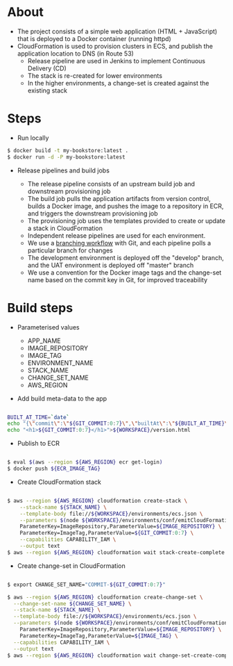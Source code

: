 About
===

- The project consists of a simple web application (HTML + JavaScript) that is deployed to a Docker container (running httpd)
- CloudFormation is used to provision clusters in ECS, and publish the application location to DNS (in Route 53)
  - Release pipeline are used in Jenkins to implement Continuous Delivery (CD)
  - The stack is re-created for lower environments
  - In the higher environments, a change-set is created against the existing stack
  
Steps
===
  
- Run locally


```bash
$ docker build -t my-bookstore:latest .
$ docker run -d -P my-bookstore:latest
```
  
- Release pipelines and build jobs

  - The release pipeline consists of an upstream build job and downstream provisioning job 
  - The build job pulls the application artifacts from version control, builds a Docker image, and pushes the image to a repository in ECR, and triggers the downstream provisioning job
  - The provisioning job uses the templates provided to create or update a stack in CloudFormation
  - Independent release pipelines are used for each environment. 
  - We use a [branching workflow](https://git-scm.com/book/en/v2/Git-Branching-Branching-Workflows) with Git, and each pipeline polls a particular branch for changes
  - The development environment is deployed off the "develop" branch, and the UAT environment is deployed off "master" branch
  - We use a convention for the Docker image tags and the change-set name based on the commit key in Git, for improved traceability

    
Build steps
===

- Parameterised values  
  - APP_NAME
  - IMAGE_REPOSITORY
  - IMAGE_TAG
  - ENVIRONMENT_NAME
  - STACK_NAME  
  - CHANGE_SET_NAME
  - AWS_REGION

- Add build meta-data to the app

```bash

BUILT_AT_TIME=`date`
echo "{\"commit\":\"${GIT_COMMIT:0:7}\",\"builtAt\":\"${BUILT_AT_TIME}\",\"buildTag\":\"${BUILD_TAG}\"}">${WORKSPACE}/version.json
echo "<h1>${GIT_COMMIT:0:7}</h1>">${WORKSPACE}/version.html

```

- Publish to ECR

```bash

$ eval $(aws --region ${AWS_REGION} ecr get-login)
$ docker push ${ECR_IMAGE_TAG} 

```

- Create CloudFormation stack

```bash

$ aws --region ${AWS_REGION} cloudformation create-stack \
    --stack-name ${STACK_NAME} \
    --template-body file://${WORKSPACE}/environments/ecs.json \
    --parameters $(node ${WORKSPACE}/environments/conf/emitCloudFormationParameters.js ${WORKSPACE}/environments/conf/ecs/${ENVIRONMENT_NAME}.json) \
    ParameterKey=ImageRepository,ParameterValue=${IMAGE_REPOSITORY} \
    ParameterKey=ImageTag,ParameterValue=${GIT_COMMIT:0:7} \
    --capabilities CAPABILITY_IAM \
    --output text  
$ aws --region ${AWS_REGION} cloudformation wait stack-create-complete --stack-name ${STACK_NAME}

```

- Create change-set in CloudFormation

```bash

$ export CHANGE_SET_NAME="COMMIT-${GIT_COMMIT:0:7}"

$ aws --region ${AWS_REGION} cloudformation create-change-set \
  --change-set-name ${CHANGE_SET_NAME} \
  --stack-name ${STACK_NAME} \
  --template-body file://${WORKSPACE}/environments/ecs.json \
  --parameters $(node ${WORKSPACE}/environments/conf/emitCloudFormationParameters.js ${WORKSPACE}/environments/conf/ecs/${ENVIRONMENT_NAME}.json) \
    ParameterKey=ImageRepository,ParameterValue=${IMAGE_REPOSITORY} \
    ParameterKey=ImageTag,ParameterValue=${IMAGE_TAG} \
  --capabilities CAPABILITY_IAM \
  --output text
$ aws --region ${AWS_REGION} cloudformation wait change-set-create-complete --stack-name ${STACK_NAME}
  
```